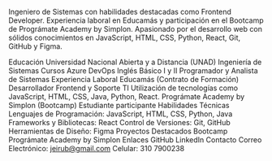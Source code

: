 Ingeniero de Sistemas con habilidades destacadas como Frontend Developer. Experiencia laboral en Educamás y participación en el Bootcamp de Prográmate Academy by Simplon. Apasionado por el desarrollo web con sólidos conocimientos en JavaScript, HTML, CSS, Python, React, Git, GitHub y Figma.

Educación
Universidad Nacional Abierta y a Distancia (UNAD)
Ingeniería de Sistemas
Cursos
Azure DevOps
Inglés Básico I y II
Programador y Analista de Sistemas
Experiencia Laboral
Educamás (Contrato de Formación)
Desarrollador Frontend y Soporte TI
Utilización de tecnologías como JavaScript, HTML, CSS, Java, Python, React.
Prográmate Academy by Simplon (Bootcamp)
Estudiante participante
Habilidades Técnicas
Lenguajes de Programación:
JavaScript, HTML, CSS, Python, Java
Frameworks y Bibliotecas:
React
Control de Versiones:
Git, GitHub
Herramientas de Diseño:
Figma
Proyectos Destacados
Bootcamp Prográmate Academy by Simplon
Enlaces
GitHub
LinkedIn
Contacto
Correo Electrónico: jeirub@gmail.com
Celular: 310 7900238 
